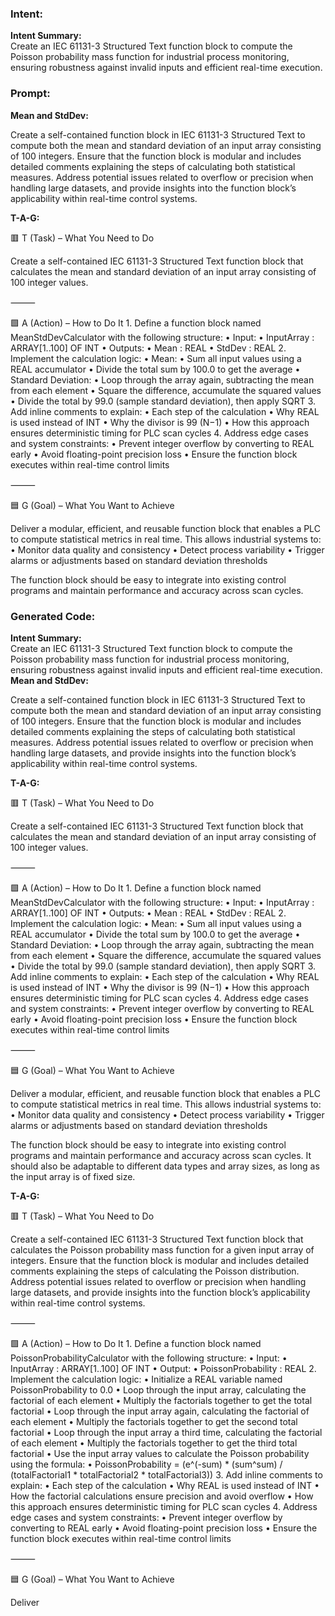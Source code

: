 ### Intent:
**Intent Summary:**  
Create an IEC 61131-3 Structured Text function block to compute the Poisson probability mass function for industrial process monitoring, ensuring robustness against invalid inputs and efficient real-time execution.

### Prompt:
**Mean and StdDev:**

Create a self-contained function block in IEC 61131-3 Structured Text to compute both the mean and standard deviation of an input array consisting of 100 integers. Ensure that the function block is modular and includes detailed comments explaining the steps of calculating both statistical measures. Address potential issues related to overflow or precision when handling large datasets, and provide insights into the function block’s applicability within real-time control systems.

**T-A-G:**

🟥 T (Task) – What You Need to Do

Create a self-contained IEC 61131-3 Structured Text function block that calculates the mean and standard deviation of an input array consisting of 100 integer values.

⸻

🟩 A (Action) – How to Do It
	1.	Define a function block named MeanStdDevCalculator with the following structure:
	•	Input:
	•	InputArray : ARRAY[1..100] OF INT
	•	Outputs:
	•	Mean : REAL
	•	StdDev : REAL
	2.	Implement the calculation logic:
	•	Mean:
	•	Sum all input values using a REAL accumulator
	•	Divide the total sum by 100.0 to get the average
	•	Standard Deviation:
	•	Loop through the array again, subtracting the mean from each element
	•	Square the difference, accumulate the squared values
	•	Divide the total by 99.0 (sample standard deviation), then apply SQRT
	3.	Add inline comments to explain:
	•	Each step of the calculation
	•	Why REAL is used instead of INT
	•	Why the divisor is 99 (N−1)
	•	How this approach ensures deterministic timing for PLC scan cycles
	4.	Address edge cases and system constraints:
	•	Prevent integer overflow by converting to REAL early
	•	Avoid floating-point precision loss
	•	Ensure the function block executes within real-time control limits

⸻

🟦 G (Goal) – What You Want to Achieve

Deliver a modular, efficient, and reusable function block that enables a PLC to compute statistical metrics in real time. This allows industrial systems to:
	•	Monitor data quality and consistency
	•	Detect process variability
	•	Trigger alarms or adjustments based on standard deviation thresholds

The function block should be easy to integrate into existing control programs and maintain performance and accuracy across scan cycles.

### Generated Code:
**Intent Summary:**  
Create an IEC 61131-3 Structured Text function block to compute the Poisson probability mass function for industrial process monitoring, ensuring robustness against invalid inputs and efficient real-time execution.
**Mean and StdDev:**

Create a self-contained function block in IEC 61131-3 Structured Text to compute both the mean and standard deviation of an input array consisting of 100 integers. Ensure that the function block is modular and includes detailed comments explaining the steps of calculating both statistical measures. Address potential issues related to overflow or precision when handling large datasets, and provide insights into the function block’s applicability within real-time control systems.

**T-A-G:**

🟥 T (Task) – What You Need to Do

Create a self-contained IEC 61131-3 Structured Text function block that calculates the mean and standard deviation of an input array consisting of 100 integer values.

⸻

🟩 A (Action) – How to Do It
	1.	Define a function block named MeanStdDevCalculator with the following structure:
	•	Input:
	•	InputArray : ARRAY[1..100] OF INT
	•	Outputs:
	•	Mean : REAL
	•	StdDev : REAL
	2.	Implement the calculation logic:
	•	Mean:
	•	Sum all input values using a REAL accumulator
	•	Divide the total sum by 100.0 to get the average
	•	Standard Deviation:
	•	Loop through the array again, subtracting the mean from each element
	•	Square the difference, accumulate the squared values
	•	Divide the total by 99.0 (sample standard deviation), then apply SQRT
	3.	Add inline comments to explain:
	•	Each step of the calculation
	•	Why REAL is used instead of INT
	•	Why the divisor is 99 (N−1)
	•	How this approach ensures deterministic timing for PLC scan cycles
	4.	Address edge cases and system constraints:
	•	Prevent integer overflow by converting to REAL early
	•	Avoid floating-point precision loss
	•	Ensure the function block executes within real-time control limits

⸻

🟦 G (Goal) – What You Want to Achieve

Deliver a modular, efficient, and reusable function block that enables a PLC to compute statistical metrics in real time. This allows industrial systems to:
	•	Monitor data quality and consistency
	•	Detect process variability
	•	Trigger alarms or adjustments based on standard deviation thresholds

The function block should be easy to integrate into existing control programs and maintain performance and accuracy across scan cycles. It should also be adaptable to different data types and array sizes, as long as the input array is of fixed size.

**T-A-G:**

🟥 T (Task) – What You Need to Do

Create a self-contained IEC 61131-3 Structured Text function block that calculates the Poisson probability mass function for a given input array of integers. Ensure that the function block is modular and includes detailed comments explaining the steps of calculating the Poisson distribution. Address potential issues related to overflow or precision when handling large datasets, and provide insights into the function block’s applicability within real-time control systems.

⸻

🟩 A (Action) – How to Do It
	1.	Define a function block named PoissonProbabilityCalculator with the following structure:
	•	Input:
	•	InputArray : ARRAY[1..100] OF INT
	•	Output:
	•	PoissonProbability : REAL
	2.	Implement the calculation logic:
	•	Initialize a REAL variable named PoissonProbability to 0.0
	•	Loop through the input array, calculating the factorial of each element
	•	Multiply the factorials together to get the total factorial
	•	Loop through the input array again, calculating the factorial of each element
	•	Multiply the factorials together to get the second total factorial
	•	Loop through the input array a third time, calculating the factorial of each element
	•	Multiply the factorials together to get the third total factorial
	•	Use the input array values to calculate the Poisson probability using the formula:
	•	PoissonProbability = (e^(-sum) * (sum^sum) / (totalFactorial1 * totalFactorial2 * totalFactorial3))
	3.	Add inline comments to explain:
	•	Each step of the calculation
	•	Why REAL is used instead of INT
	•	How the factorial calculations ensure precision and avoid overflow
	•	How this approach ensures deterministic timing for PLC scan cycles
	4.	Address edge cases and system constraints:
	•	Prevent integer overflow by converting to REAL early
	•	Avoid floating-point precision loss
	•	Ensure the function block executes within real-time control limits

⸻

🟦 G (Goal) – What You Want to Achieve

Deliver
